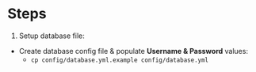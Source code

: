 # Steps

1. Setup database file:
  - Create database config file & populate **Username & Password** values:
    - `cp config/database.yml.example config/database.yml`
